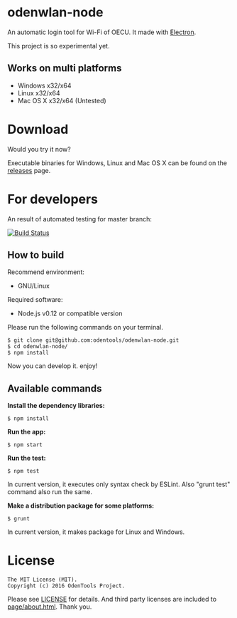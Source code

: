 # odenwlan-node
An automatic login tool for Wi-Fi of OECU.
It made with [Electron](http://electron.atom.io/).

This project is so experimental yet.

## Works on multi platforms
* Windows x32/x64
* Linux x32/x64
* Mac OS X x32/x64 (Untested)

# Download
Would you try it now?

Executable binaries for Windows, Linux and Mac OS X can be found on the [releases](https://github.com/odentools/odenwlan-node/releases) page.

# For developers

An result of automated testing for master branch:

[![Build Status](https://travis-ci.org/odentools/odenwlan-node.svg?branch=master)](https://travis-ci.org/odentools/odenwlan-node)

## How to build

Recommend environment:

* GNU/Linux

Required software:

* Node.js v0.12 or compatible version

Please run the following commands on your terminal.

	$ git clone git@github.com:odentools/odenwlan-node.git
	$ cd odenwlan-node/
	$ npm install

Now you can develop it. enjoy!

## Available commands

**Install the dependency libraries:**

	$ npm install

**Run the app:**

	$ npm start

**Run the test:**

	$ npm test

In current version, it executes only syntax check by ESLint.
Also "grunt test" command also run the same.

**Make a distribution package for some platforms:**

	$ grunt

In current version, it makes package for Linux and Windows.

# License

```
The MIT License (MIT).
Copyright (c) 2016 OdenTools Project.
```

Please see [LICENSE](https://github.com/odentools/odenwlan-node/blob/master/LICENSE) for details.
And third party licenses are included to [page/about.html](https://github.com/odentools/odenwlan-node/blob/master/page/about.html). Thank you.

